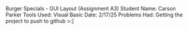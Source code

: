 Burger Specials - GUI Layout (Assignment A3)
Student Name: Carson Parker
Tools Used: Visual Basic
Date: 2/17/25
Problems Had: Getting the project to push to github >:]
